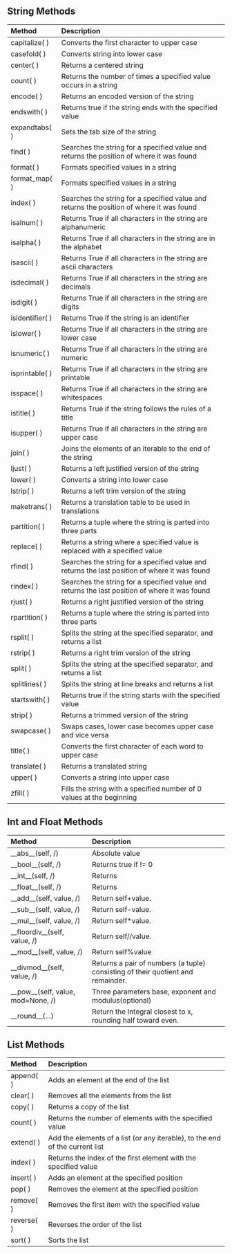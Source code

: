 

## String Methods  

| Method          | Description                                                                                   |
| :-------------- | :-------------------------------------------------------------------------------------------- |
| capitalize( )   | Converts the first character to upper case                                                    |
| casefold( )     | Converts string into lower case                                                               |
| center( )       | Returns a centered string                                                                     |
| count( )        | Returns the number of times a specified value occurs in a string                              |
| encode( )       | Returns an encoded version of the string                                                      |
| endswith( )     | Returns true if the string ends with the specified value                                      |
| expandtabs( )   | Sets the tab size of the string                                                               |
| find( )         | Searches the string for a specified value and returns the position of where it was found      |
| format( )       | Formats specified values in a string                                                          |
| format_map( )   | Formats specified values in a string                                                          |
| index( )        | Searches the string for a specified value and returns the position of where it was found      |
| isalnum( )      | Returns True if all characters in the string are alphanumeric                                 |
| isalpha( )      | Returns True if all characters in the string are in the alphabet                              |
| isascii( )      | Returns True if all characters in the string are ascii characters                             |
| isdecimal( )    | Returns True if all characters in the string are decimals                                     |
| isdigit( )      | Returns True if all characters in the string are digits                                       |
| isidentifier( ) | Returns True if the string is an identifier                                                   |
| islower( )      | Returns True if all characters in the string are lower case                                   |
| isnumeric( )    | Returns True if all characters in the string are numeric                                      |
| isprintable( )  | Returns True if all characters in the string are printable                                    |
| isspace( )      | Returns True if all characters in the string are whitespaces                                  |
| istitle( )      | Returns True if the string follows the rules of a title                                       |
| isupper( )      | Returns True if all characters in the string are upper case                                   |
| join( )         | Joins the elements of an iterable to the end of the string                                    |
| ljust( )        | Returns a left justified version of the string                                                |
| lower( )        | Converts a string into lower case                                                             |
| lstrip( )       | Returns a left trim version of the string                                                     |
| maketrans( )    | Returns a translation table to be used in translations                                        |
| partition( )    | Returns a tuple where the string is parted into three parts                                   |
| replace( )      | Returns a string where a specified value is replaced with a specified value                   |
| rfind( )        | Searches the string for a specified value and returns the last position of where it was found |
| rindex( )       | Searches the string for a specified value and returns the last position of where it was found |
| rjust( )        | Returns a right justified version of the string                                               |
| rpartition( )   | Returns a tuple where the string is parted into three parts                                   |
| rsplit( )       | Splits the string at the specified separator, and returns a list                              |
| rstrip( )       | Returns a right trim version of the string                                                    |
| split( )        | Splits the string at the specified separator, and returns a list                              |
| splitlines( )   | Splits the string at line breaks and returns a list                                           |
| startswith( )   | Returns true if the string starts with the specified value                                    |
| strip( )        | Returns a trimmed version of the string                                                       |
| swapcase( )     | Swaps cases, lower case becomes upper case and vice versa                                     |
| title( )        | Converts the first character of each word to upper case                                       |
| translate( )    | Returns a translated string                                                                   |
| upper( )        | Converts a string into upper case                                                             |
| zfill( )        | Fills the string with a specified number of 0 values at the beginning                         |

## Int and Float Methods

| Method     | Description                                                                  |
| :--------- | :--------------------------------------------------------------------------- |
| \_\_abs\_\_(self, /)  | Absolute value                                       |
| \_\_bool\_\_(self, /)    | Returns true if != 0                                                   |
| \_\_int\_\_(self, /)   | Returns                       |
| \_\_float\_\_(self, /)  | Returns  |
| \_\_add\_\_(self, value, /)  | Return self+value.                                       |
| \_\_sub\_\_(self, value, /)   | Return self-value. |
| \_\_mul\_\_(self, value, /)  | Return self\*value. |
| \_\_floordiv\_\_(self, value, /)     | Return self//value. |
| \_\_mod\_\_(self, value, /)  | Return self%value |
| \_\_divmod\_\_(self, value, /) | Returns a pair of numbers (a tuple) consisting of their quotient and remainder.  |
| \_\_pow\_\_(self, value, mod=None, /)    | Three parameters base, exponent and modulus(optional)  |
| \_\_round\_\_(...)    |  Return the Integral closest to x, rounding half toward even.  |

## List Methods  

| Method     | Description                                                                  |
| :--------- | :--------------------------------------------------------------------------- |
| append( )  | Adds an element at the end of the list                                       |
| clear( )   | Removes all the elements from the list                                       |
| copy( )    | Returns a copy of the list                                                   |
| count( )   | Returns the number of elements with the specified value                      |
| extend( )  | Add the elements of a list (or any iterable), to the end of the current list |
| index( )   | Returns the index of the first element with the specified value              |
| insert( )  | Adds an element at the specified position                                    |
| pop( )     | Removes the element at the specified position                                |
| remove( )  | Removes the first item with the specified value                              |
| reverse( ) | Reverses the order of the list                                               |
| sort( )    | Sorts the list                                                               |
